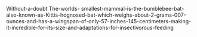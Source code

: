 Without-a-doubt The-worlds- smallest-mammal-is-the-bumblebee-bat-also-known-as-Kittis-hognosed-bat-which-weighs-about-2-grams-007-ounces-and-has-a-wingspan-of-only-57-inches-145-centimeters-making-it-incredible-for-its-size-and-adaptations-for-insectivorous-feeding